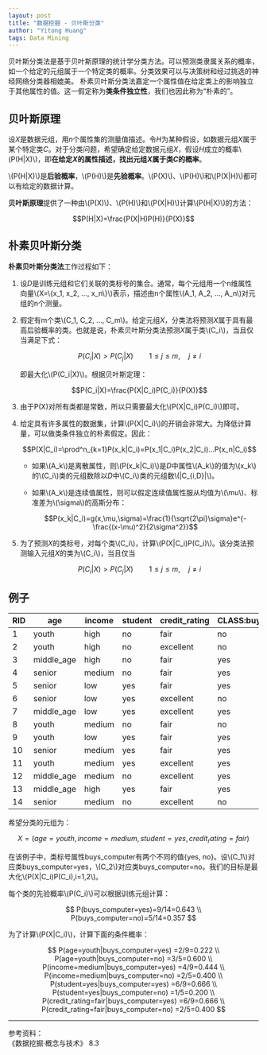 ```yaml
---
layout: post
title: "数据挖掘 - 贝叶斯分类"
author: "Yitong Huang"
tags: Data Mining
---
```


贝叶斯分类法是基于贝叶斯原理的统计学分类方法。可以预测类隶属关系的概率，如一个给定的元组属于一个特定类的概率。分类效果可以与决策树和经过挑选的神经网络分类器相媲美。
朴素贝叶斯分类法嘉定一个属性值在给定类上的影响独立于其他属性的值。这一假定称为**类条件独立性**，我们也因此称为“朴素的”。
<!--more-->

## 贝叶斯原理

设*X*是数据元组，用*n*个属性集的测量值描述。令*H*为某种假设，如数据元组*X*属于某个特定类*C*。对于分类问题，希望确定给定数据元组*X*，假设*H*成立的概率\\(P(H\|X)\\)，即**在给定*X*的属性描述，找出元组*X*属于类*C*的概率**。

\\(P(H\|X)\\)是**后验概率**，\\(P(H)\\)是**先验概率**。\\(P(X)\\)、\\(P(H)\\)和\\(P(X\|H)\\)都可以有给定的数据计算。

**贝叶斯原理**提供了一种由\\(P(X)\\)、\\(P(H)\\)和\\(P(X\|H)\\)计算\\(P(H\|X)\\)的方法：

$$P(H|X)=\frac{P(X|H)P(H)}{P(X)}$$

## 朴素贝叶斯分类

**朴素贝叶斯分类法**工作过程如下：

1. 设*D*是训练元组和它们关联的类标号的集合。通常，每个元组用一个n维属性向量\\(X=\\{x_1, x_2, ..., x_n\\}\\)表示，描述由n个属性\\(A_1, A_2, ..., A_n\\)对元组的n个测量。

2. 假定有m个类\\(C_1, C_2, ..., C_m\\)。给定元组*X*，分类法将预测*X*属于具有最高后验概率的类。也就是说，朴素贝叶斯分类法预测*X*属于类\\(C_i\\)，当且仅当满足下式：

    $$P(C_i|X)>P(C_j|X)\qquad 1\leq j\leq m,\quad j\not=i$$
    
    即最大化\\(P(C_i\|X)\\)。根据贝叶斯定理：
    
    $$P(C_i|X)=\frac{P(X|C_i)P(C_i)}{P(X)}$$
    
3. 由于P(X)对所有类都是常数，所以只需要最大化\\(P(X\|C_i)P(C_i)\\)即可。

4. 给定具有许多属性的数据集，计算\\(P(X\|C_i)\\)的开销会非常大。为降低计算量，可以做类条件独立的朴素假定。因此：

    $$P(X|C_i)=\prod^n_{k=1}P(x_k|C_i)=P(x_1|C_i)P(x_2|C_i)...P(x_n|C_i)$$
    
    * 如果\\(A_k\\)是离散属性，则\\(P(x_k\|C_i)\\)是*D*中属性\\(A_k\\)的值为\\(x_k\\)的\\(C_i\\)类的元组数除以*D*中\\(C_i\\)类的元组数\\(\|C_{i,D}\|\\)。
    * 如果\\(A_k\\)是连续值属性，则可以假定连续值属性服从均值为\\(\mu\\)、标准差为\\(\sigma\\)的高斯分布：
    
        $$P(x_k|C_i)=g(x,\mu,\sigma)=\frac{1}{\sqrt{2\pi}\sigma}e^{-\frac{(x-\mu)^2}{2\sigma^2}}$$
        
5. 为了预测*X*的类标号，对每个类\\(C_i\\)，计算\\(P(X\|C_i)P(C_i)\\)。该分类法预测输入元组*X*的类为\\(C_i\\)，当且仅当

    $$P(C_i|X)>P(C_j|X)\qquad 1\leq j\leq m,\quad j\not=i$$

## 例子

RID|age|income|student|credit_rating|CLASS:buys_computer
---|---|------|-------|-------------|-------------------
1 |youth     |high  |no |fair     |no
2 |youth     |high  |no |excellent|no
3 |middle_age|high  |no |fair     |yes
4 |senior    |medium|no |fair     |yes
5 |senior    |low   |yes|fair     |yes
6 |senior    |low   |yes|excellent|no
7 |middle_age|low   |yes|excellent|yes
8 |youth     |medium|no |fair     |no
9 |youth     |low   |yes|fair     |yes
10|senior    |medium|yes|fair     |yes
11|youth     |medium|yes|excellent|yes
12|middle_age|medium|no |excellent|yes
13|middle_age|high  |yes|fair     |yes
14|senior    |medium|no |excellent|no

希望分类的元组为：

$$X=(age=youth,income=medium,student=yes,credit_rating=fair)$$

在该例子中，类标号属性buys_computer有两个不同的值{yes, no}。设\\(C_1\\)对应类buys_computer=yes，\\(C_2\\)对应类buys_computer=no。我们的目标是最大化\\(P(X\|C_i)P(C_i),i=1,2\\)。

每个类的先验概率\\(P(C_i)\\)可以根据训练元组计算：

$$
P(buys_computer=yes)=9/14=0.643 \\
P(buys_computer=no)=5/14=0.357
$$

为了计算\\(P(X\|C_i)\\)，计算下面的条件概率：

$$
P(age=youth|buys_computer=yes) =2/9=0.222 \\
P(age=youth|buys_computer=no) =3/5=0.600 \\
P(income=medium|buys_computer=yes) =4/9=0.444 \\
P(income=medium|buys_computer=no) =2/5=0.400 \\
P(student=yes|buys_computer=yes) =6/9=0.666 \\
P(student=yes|buys_computer=no) =1/5=0.200 \\
P(credit_rating=fair|buys_computer=yes) =6/9=0.666 \\
P(credit_rating=fair|buys_computer=no) =2/5=0.400
$$


---

参考资料：  
《数据挖掘·概念与技术》 8.3
